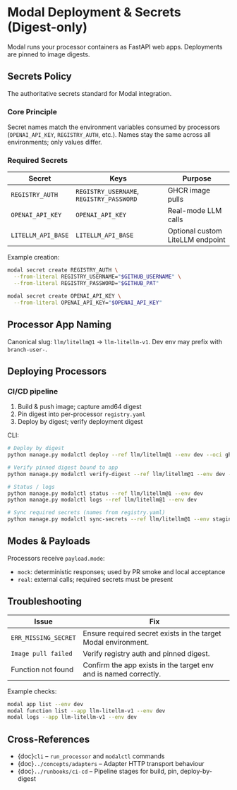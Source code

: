 # Modal Deployment & Secrets (Digest-only)

Modal runs your processor containers as FastAPI web apps. Deployments are pinned to image digests.

## Secrets Policy

The authoritative secrets standard for Modal integration.

### Core Principle

Secret names match the environment variables consumed by processors (`OPENAI_API_KEY`, `REGISTRY_AUTH`, etc.). Names stay the same across all environments; only values differ.

### Required Secrets

| Secret | Keys | Purpose |
|--------|------|---------|
| `REGISTRY_AUTH` | `REGISTRY_USERNAME`, `REGISTRY_PASSWORD` | GHCR image pulls |
| `OPENAI_API_KEY` | `OPENAI_API_KEY` | Real-mode LLM calls |
| `LITELLM_API_BASE` | `LITELLM_API_BASE` | Optional custom LiteLLM endpoint |

Example creation:

```bash
modal secret create REGISTRY_AUTH \
  --from-literal REGISTRY_USERNAME="$GITHUB_USERNAME" \
  --from-literal REGISTRY_PASSWORD="$GITHUB_PAT"

modal secret create OPENAI_API_KEY \
  --from-literal OPENAI_API_KEY="$OPENAI_API_KEY"
```

## Processor App Naming

Canonical slug: `llm/litellm@1` → `llm-litellm-v1`. Dev env may prefix with `branch-user-`.

## Deploying Processors

### CI/CD pipeline

1) Build & push image; capture amd64 digest
2) Pin digest into per-processor `registry.yaml`
3) Deploy by digest; verify deployment digest

CLI:

```bash
# Deploy by digest
python manage.py modalctl deploy --ref llm/litellm@1 --env dev --oci ghcr.io/...@sha256:...

# Verify pinned digest bound to app
python manage.py modalctl verify-digest --ref llm/litellm@1 --env dev --oci ghcr.io/...@sha256:...

# Status / logs
python manage.py modalctl status --ref llm/litellm@1 --env dev
python manage.py modalctl logs --ref llm/litellm@1 --env dev

# Sync required secrets (names from registry.yaml)
python manage.py modalctl sync-secrets --ref llm/litellm@1 --env staging --fail-on-missing
```

## Modes & Payloads

Processors receive `payload.mode`:

- `mock`: deterministic responses; used by PR smoke and local acceptance
- `real`: external calls; required secrets must be present

## Troubleshooting

| Issue | Fix |
|-------|-----|
| `ERR_MISSING_SECRET` | Ensure required secret exists in the target Modal environment. |
| `Image pull failed` | Verify registry auth and pinned digest. |
| Function not found | Confirm the app exists in the target env and is named correctly. |

Example checks:

```bash
modal app list --env dev
modal function list --app llm-litellm-v1 --env dev
modal logs --app llm-litellm-v1 --env dev
```

## Cross-References

- {doc}`cli` – `run_processor` and `modalctl` commands
- {doc}`../concepts/adapters` – Adapter HTTP transport behaviour
- {doc}`../runbooks/ci-cd` – Pipeline stages for build, pin, deploy-by-digest
